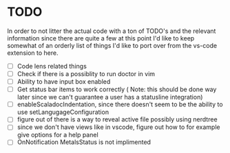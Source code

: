 # TODO

In order to not litter the actual code with a ton of TODO's and the relevant information 
since there are quite a few at this point I'd like to keep somewhat of an orderly list of
things I'd like to port over from the vs-code extension to here.

- [ ] Code lens related things
- [ ] Check if there is a possiblity to run doctor in vim
- [ ] Ability to have input box enabled
- [ ] Get status bar items to work correctly ( Note: this should be done way later since we can't guarantee a user has a statusline integration)
- [ ] enableScaladocIndentation, since there doesn't seem to be the ability to use setLangugageConfiguration
- [ ] figure out of there is a way to reveal active file possibly using nerdtree
- [ ] since we don't have views like in vscode, figure out how to for example give options for a help panel
- [ ] OnNotification MetalsStatus is not implimented